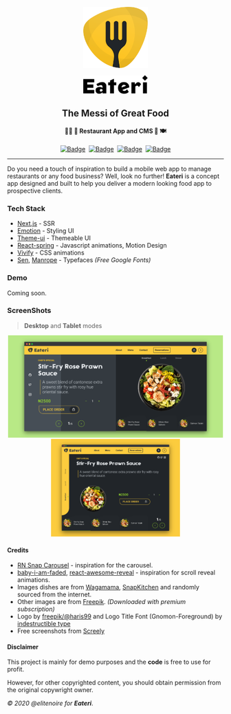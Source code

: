 <p align="center">
    <a href="#">
    <img src="ui/public/inlineSvg/logo.svg" alt="Eateri Logo" width="150"/>
    </a>
</p>
<p align="center">
    <a href="#">
    <img src="ui/public/inlineSvg/logo-tt.svg" alt="Eateri" width="150"/>
    </a>
</p>
<h2 align="center" >The Messi of Great Food</h2>
<h4 align="center">
👩‍🍳 🥘 Restaurant App and CMS 🍷 🍽
</h4>

<div align="center">

[![Badge](https://yql2ra80xgjl.runkit.sh)](https://strapi.io/)&nbsp;&nbsp;[![Badge](https://8f6c9ibziff5.runkit.sh)](https://git.io/gradientbadge)&nbsp;&nbsp;[![Badge](https://flat.badgen.net/badge/-/graphql?icon=graphql&label&color=pink)](https://graphql.org/)&nbsp;&nbsp;[![Badge](https://pmusd5okynli.runkit.sh)](https://git.io/gradientbadge)

</div>

---

Do you need a touch of inspiration to build a mobile web app to manage restaurants or any food business? Well, look no further! **Eateri** is a concept app designed and built to help you deliver a modern looking food app to prospective clients.

### Tech Stack

-   [Next.js](https://github.com/zeit/next.js) - SSR
-   [Emotion](https://github.com/emotion-js/emotion) - Styling UI
-   [Theme-ui](https://github.com/system-ui/theme-ui) - Themeable UI
-   [React-spring](https://github.com/react-spring/react-spring) - Javascript animations, Motion Design
-   [Vivify](https://github.com/Martz90/vivify) - CSS animations
-   [Sen][senfont], [Manrope][manropefont] - Typefaces _(Free Google Fonts)_

### Demo

Coming soon.

### ScreenShots

> **Desktop** and **Tablet** modes

<p align="center">
    <img src="./desktop.png" alt="desktop-mode" width="500"/>
    <img src="./tablet.png" alt="tablet-mode" width="300"/>
</p>

#### Credits

-   [RN Snap Carousel](https://github.com/archriss/react-native-snap-carousel) - inspiration for the carousel.
-   [baby-i-am-faded][biamfaded], [react-awesome-reveal][rar] - inspiration for scroll reveal animations.
-   Images dishes are from [Wagamama][wg], [SnapKitchen][sk] and randomly sourced from the internet.
-   Other images are from [Freepik](https://www.freepik.com/). _(Downloaded with premium subscription)_
-   Logo by [freepik/@haris99][logomaker] and Logo Title Font (Gnomon-Foreground) by [indestructible type][logofont]
-   Free screenshots from [Screely](https://www.screely.com/)

#### Disclaimer

This project is mainly for demo purposes and the **code** is free to use for profit.

However, for other copyrighted content, you should obtain permission from the original copywright owner.

_© 2020 @elitenoire for **Eateri**_.

[biamfaded]: https://github.com/remorses/baby-i-am-faded
[rar]: https://github.com/dennismorello/react-awesome-reveal
[senfont]: https://fonts.google.com/specimen/Sen
[manropefont]: https://fonts.google.com/specimen/Manrope
[objfont]: https://fontsarena.com/objectivity-by-alex-slobzheninov/
[sk]: https://www.snapkitchen.com/
[wg]: https://www.wagamama.com/
[logomaker]: https://www.freepik.com/haris99
[logofont]: https://indestructibletype.com/Gnomon.html
